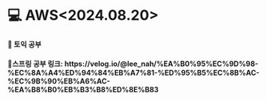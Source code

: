 <h1>💻 AWS<2024.08.20></h1>
<h4>📖 토익 공부<br>


<h4>📖스프링 공부
링크: https://velog.io/@lee_nah/%EA%B0%95%EC%9D%98-%EC%8A%A4%ED%94%84%EB%A7%81-%ED%95%B5%EC%8B%AC-%EC%9B%90%EB%A6%AC-%EA%B8%B0%EB%B3%B8%ED%8E%B83